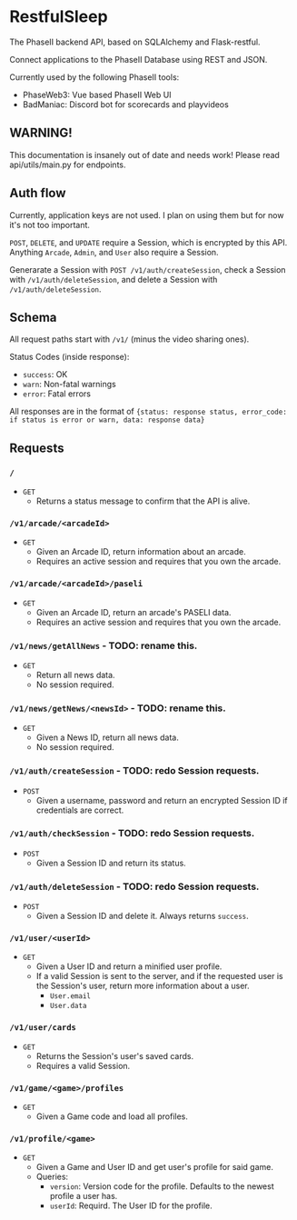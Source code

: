 # RestfulSleep

The PhaseII backend API, based on SQLAlchemy and Flask-restful.

Connect applications to the PhaseII Database using REST and JSON.

Currently used by the following PhaseII tools:
- PhaseWeb3: Vue based PhaseII Web UI
- BadManiac: Discord bot for scorecards and playvideos

## WARNING!
This documentation is insanely out of date and needs work! Please read api/utils/main.py for endpoints.

## Auth flow
Currently, application keys are not used. I plan on using them but for now it's not too important.

`POST`, `DELETE`, and `UPDATE` require a Session, which is encrypted by this API.
Anything `Arcade`, `Admin`, and `User` also require a Session.

Generarate a Session with `POST /v1/auth/createSession`, check a Session with `/v1/auth/deleteSession`, and delete a Session with `/v1/auth/deleteSession`.

## Schema
All request paths start with `/v1/` (minus the video sharing ones).

Status Codes (inside response):
- `success`: OK
- `warn`: Non-fatal warnings
- `error`: Fatal errors

All responses are in the format of `{status: response status, error_code: if status is error or warn, data: response data}`

## Requests
### `/`
- `GET`
  - Returns a status message to confirm that the API is alive.

### `/v1/arcade/<arcadeId>`
- `GET`
  - Given an Arcade ID, return information about an arcade.
  - Requires an active session and requires that you own the arcade.

### `/v1/arcade/<arcadeId>/paseli`
- `GET`
  - Given an Arcade ID, return an arcade's PASELI data.
  - Requires an active session and requires that you own the arcade.
 
### `/v1/news/getAllNews` - TODO: rename this.
- `GET`
  - Return all news data.
  - No session required.

 ### `/v1/news/getNews/<newsId>` - TODO: rename this.
- `GET`
  - Given a News ID, return all news data.
  - No session required.

### `/v1/auth/createSession` - TODO: redo Session requests.
- `POST`
  - Given a username, password and return an encrypted Session ID if credentials are correct.

### `/v1/auth/checkSession` - TODO: redo Session requests.
- `POST`
  - Given a Session ID and return its status.

### `/v1/auth/deleteSession` - TODO: redo Session requests.
- `POST`
  - Given a Session ID and delete it. Always returns `success`.

### `/v1/user/<userId>`
- `GET`
  - Given a User ID and return a minified user profile.
  - If a valid Session is sent to the server, and if the requested user is the Session's user, return more information about a user.
    - `User.email`
    - `User.data`
   
### `/v1/user/cards`
- `GET`
  - Returns the Session's user's saved cards.
  - Requires a valid Session.
 
### `/v1/game/<game>/profiles`
- `GET`
  - Given a Game code and load all profiles.

### `/v1/profile/<game>`
- `GET`
  - Given a Game and User ID and get user's profile for said game.
  - Queries:
    - `version`: Version code for the profile. Defaults to the newest profile a user has.
    - `userId`: Requird. The User ID for the profile.
